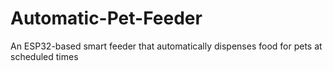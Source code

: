 # Automatic-Pet-Feeder
An ESP32-based smart feeder that automatically dispenses food for pets at scheduled times
